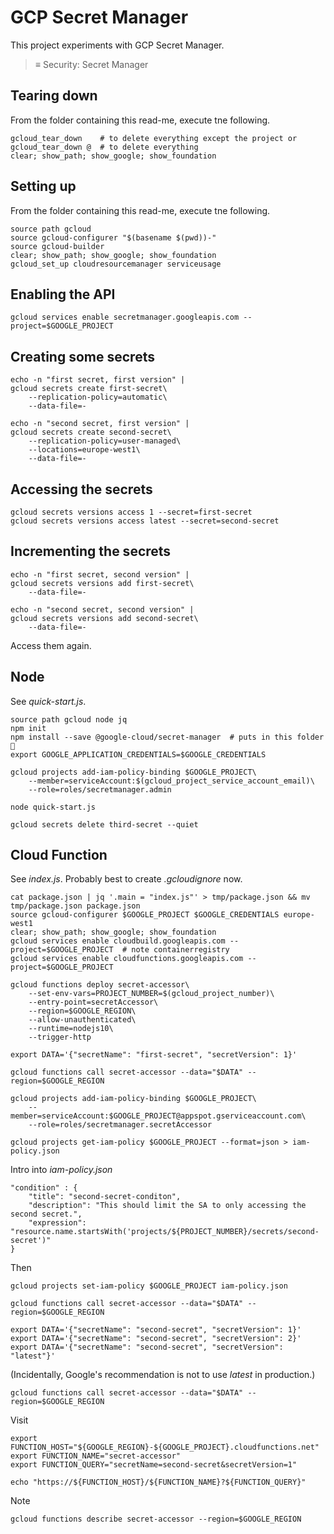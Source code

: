 


# GCP Secret Manager
This project experiments with GCP Secret Manager.

> ≡ Security: Secret Manager


## Tearing down
From the folder containing this read-me, execute tne following.

    gcloud_tear_down    # to delete everything except the project or
    gcloud_tear_down @  # to delete everything
    clear; show_path; show_google; show_foundation


## Setting up
From the folder containing this read-me, execute tne following.

    source path gcloud
    source gcloud-configurer "$(basename $(pwd))-"
    source gcloud-builder
    clear; show_path; show_google; show_foundation
    gcloud_set_up cloudresourcemanager serviceusage


## Enabling the API

    gcloud services enable secretmanager.googleapis.com --project=$GOOGLE_PROJECT


## Creating some secrets

    echo -n "first secret, first version" |
    gcloud secrets create first-secret\
        --replication-policy=automatic\
        --data-file=-

    echo -n "second secret, first version" |
    gcloud secrets create second-secret\
        --replication-policy=user-managed\
        --locations=europe-west1\
        --data-file=-


## Accessing the secrets

    gcloud secrets versions access 1 --secret=first-secret
    gcloud secrets versions access latest --secret=second-secret


## Incrementing the secrets

    echo -n "first secret, second version" |
    gcloud secrets versions add first-secret\
        --data-file=-

    echo -n "second secret, second version" |
    gcloud secrets versions add second-secret\
        --data-file=-

Access them again.


## Node
See *quick-start.js*.

    source path gcloud node jq
    npm init
    npm install --save @google-cloud/secret-manager  # puts in this folder 🤮
    export GOOGLE_APPLICATION_CREDENTIALS=$GOOGLE_CREDENTIALS

    gcloud projects add-iam-policy-binding $GOOGLE_PROJECT\
        --member=serviceAccount:$(gcloud_project_service_account_email)\
        --role=roles/secretmanager.admin

    node quick-start.js

    gcloud secrets delete third-secret --quiet


## Cloud Function
See *index.js*.  Probably best to create *.gcloudignore* now.

    cat package.json | jq '.main = "index.js"' > tmp/package.json && mv tmp/package.json package.json
    source gcloud-configurer $GOOGLE_PROJECT $GOOGLE_CREDENTIALS europe-west1
    clear; show_path; show_google; show_foundation
    gcloud services enable cloudbuild.googleapis.com --project=$GOOGLE_PROJECT  # note containerregistry
    gcloud services enable cloudfunctions.googleapis.com --project=$GOOGLE_PROJECT

    gcloud functions deploy secret-accessor\
        --set-env-vars=PROJECT_NUMBER=$(gcloud_project_number)\
        --entry-point=secretAccessor\
        --region=$GOOGLE_REGION\
        --allow-unauthenticated\
        --runtime=nodejs10\
        --trigger-http

    export DATA='{"secretName": "first-secret", "secretVersion": 1}'

    gcloud functions call secret-accessor --data="$DATA" --region=$GOOGLE_REGION

    gcloud projects add-iam-policy-binding $GOOGLE_PROJECT\
        --member=serviceAccount:$GOOGLE_PROJECT@appspot.gserviceaccount.com\
        --role=roles/secretmanager.secretAccessor

    gcloud projects get-iam-policy $GOOGLE_PROJECT --format=json > iam-policy.json

Intro into *iam-policy.json*

    "condition" : {
        "title": "second-secret-conditon",
        "description": "This should limit the SA to only accessing the second secret.",
        "expression": "resource.name.startsWith('projects/${PROJECT_NUMBER}/secrets/second-secret')"
    }

Then

    gcloud projects set-iam-policy $GOOGLE_PROJECT iam-policy.json

    gcloud functions call secret-accessor --data="$DATA" --region=$GOOGLE_REGION

    export DATA='{"secretName": "second-secret", "secretVersion": 1}'
    export DATA='{"secretName": "second-secret", "secretVersion": 2}'
    export DATA='{"secretName": "second-secret", "secretVersion": "latest"}'

(Incidentally, Google's recommendation is not to use *latest* in production.)

    gcloud functions call secret-accessor --data="$DATA" --region=$GOOGLE_REGION

Visit

    export FUNCTION_HOST="${GOOGLE_REGION}-${GOOGLE_PROJECT}.cloudfunctions.net"
    export FUNCTION_NAME="secret-accessor"
    export FUNCTION_QUERY="secretName=second-secret&secretVersion=1"

    echo "https://${FUNCTION_HOST}/${FUNCTION_NAME}?${FUNCTION_QUERY}"

Note

    gcloud functions describe secret-accessor --region=$GOOGLE_REGION
